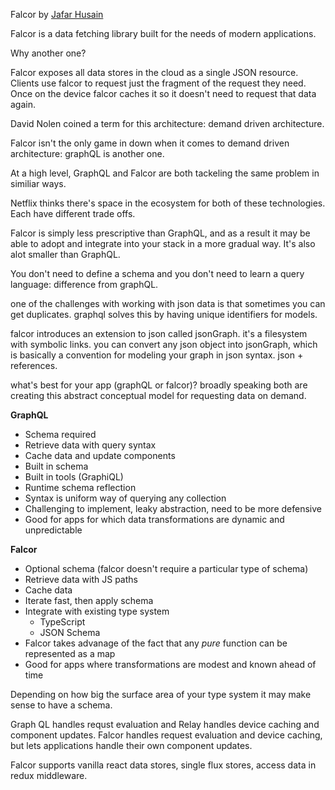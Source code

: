 Falcor by [Jafar Husain](https://twitter.com/jhusain)

Falcor is a data fetching library built for the needs of modern applications.

Why another one?

Falcor exposes all data stores in the cloud as a single JSON resource.  Clients use falcor to request just the fragment of the request they need.  Once on the device falcor caches it so it doesn't need to request that data again.

David Nolen coined a term for this architecture: demand driven architecture.

Falcor isn't the only game in down when it comes to demand driven architecture: graphQL is another one.

At a high level, GraphQL and Falcor are both tackeling the same problem in similiar ways.

Netflix thinks there's space in the ecosystem for both of these technologies.  Each have different trade offs.

Falcor is simply less prescriptive than GraphQL, and as a result it may be able to adopt and integrate into your stack in a more gradual way.  It's also alot smaller than GraphQL.

You don't need to define a schema and you don't need to learn a query language: difference from graphQL.

one of the challenges with working with json data is that sometimes you can get duplicates.  graphql solves this by having unique identifiers for models.

falcor introduces an extension to json called jsonGraph.  it's a filesystem with symbolic links.  you can convert any json object into jsonGraph, which is basically a convention for modeling your graph in json syntax.  json + references.

what's best for your app (graphQL or falcor)?  broadly speaking both are creating this abstract conceptual model for requesting data on demand.

**GraphQL**

* Schema required
* Retrieve data with query syntax
* Cache data and update components
* Built in schema
* Built in tools (GraphiQL)
* Runtime schema reflection
* Syntax is uniform way of querying any collection
* Challenging to implement, leaky abstraction, need to be more defensive
* Good for apps for which data transformations are dynamic and unpredictable

**Falcor**

* Optional schema (falcor doesn't require a particular type of schema)
* Retrieve data with JS paths
* Cache data
* Iterate fast, then apply schema
* Integrate with existing type system
    * TypeScript
    * JSON Schema
* Falcor takes advanage of the fact that any _pure_ function can be represented as a map
* Good for apps where transformations are modest and known ahead of time


Depending on how big the surface area of your type system it may make sense to have a schema.

Graph QL handles requst evaluation and Relay handles device caching and component updates.  Falcor handles request evaluation and device caching, but lets applications handle their own component updates.

Falcor supports vanilla react data stores, single flux stores, access data in redux middleware.

